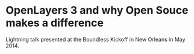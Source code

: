 # OpenLayers 3 and why Open Souce makes a difference

Lightning talk presented at the Boundless Kickoff in New Orleans in May 2014.